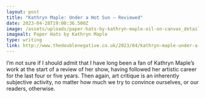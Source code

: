 ```yaml
---
layout: post
title: "Kathryn Maple: Under a Hot Sun – Reviewed"
date: 2023-04-28T19:00:36.500Z
image: /assets/uploads/paper-hats-by-kathryn-maple-oil-on-canvas_detail-web.jpg
imagealt: Paper Hats by Kathryn Maple
type: writing
link: http://www.thedoublenegative.co.uk/2023/04/kathryn-maple-under-a-hot-sun-reviewed/
---
```

I’m not sure if I should admit that I have long been a fan of Kathryn Maple’s work at the start of a review of her show, having followed her artistic career for the last four or five years. Then again, art critique is an inherently subjective activity, no matter how much we try to convince ourselves, or our readers, otherwise.